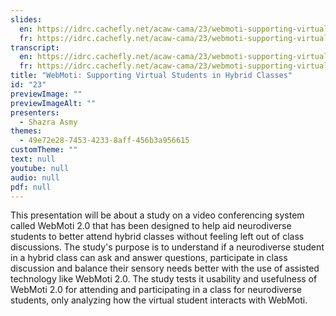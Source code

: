 ```yaml
---
slides:
  en: https://idrc.cachefly.net/acaw-cama/23/webmoti-supporting-virtual-students-in-hybrid-classes-slides-en.pptx
  fr: https://idrc.cachefly.net/acaw-cama/23/webmoti-supporting-virtual-students-in-hybrid-classes-slides-fr.pptx
transcript:
  en: https://idrc.cachefly.net/acaw-cama/23/webmoti-supporting-virtual-students-in-hybrid-classes-transcript-en.docx
  fr: https://idrc.cachefly.net/acaw-cama/23/webmoti-supporting-virtual-students-in-hybrid-classes-transcript-fr.docx
title: "WebMoti: Supporting Virtual Students in Hybrid Classes"
id: "23"
previewImage: ""
previewImageAlt: ""
presenters:
  - Shazra Asmy
themes:
  - 49e72e28-7453-4233-8aff-456b3a956615
customTheme: ""
text: null
youtube: null
audio: null
pdf: null
---
```

This presentation will be about a study on a video conferencing system called WebMoti 2.0 that has been designed to help aid neurodiverse students to better attend hybrid classes without feeling left out of class discussions. The study's purpose is to understand if a neurodiverse student in a hybrid class can ask and answer questions, participate in class discussion and balance their sensory needs better with the use of assisted technology like WebMoti 2.0. The study tests it usability and usefulness of WebMoti 2.0 for attending and participating in a class for neurodiverse students, only analyzing how the virtual student interacts with WebMoti.
